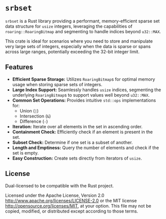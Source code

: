 # `srbset`

`srbset` is a Rust library providing a performant, memory-efficient sparse set data structure for `usize` integers, leveraging the capabilities of `roaring::RoaringBitmap` and segmenting to handle indices beyond `u32::MAX`.

This crate is ideal for scenarios where you need to store and manipulate very large sets of integers, especially when the data is sparse or spans across large ranges, potentially exceeding the 32-bit integer limit.

## Features

* **Efficient Sparse Storage:** Utilizes `RoaringBitmap`s for optimal memory usage when storing sparse sets of integers.
* **Large Index Support:** Seamlessly handles `usize` indices, segmenting the underlying `RoaringBitmap`s to support values well beyond `u32::MAX`.
* **Common Set Operations:** Provides intuitive `std::ops` implementations for:
    * Union (`|`)
    * Intersection (`&`)
    * Difference (`-`)
* **Iteration:** Iterate over all elements in the set in ascending order.
* **Containment Check:** Efficiently check if an element is present in the set.
* **Subset Check:** Determine if one set is a subset of another.
* **Length and Emptiness:** Query the number of elements and check if the set is empty.
* **Easy Construction:** Create sets directly from iterators of `usize`.

## License

Dual-licensed to be compatible with the Rust project.

Licensed under the Apache License, Version 2.0 http://www.apache.org/licenses/LICENSE-2.0 or the MIT license http://opensource.org/licenses/MIT, at your option. This file may not be copied, modified, or distributed except according to those terms.